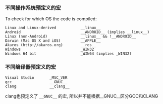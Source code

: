 ### 不同操作系统预定义的宏
To check for which OS the code is compiled:
```
Linux and Linux-derived           __linux__
Android                           __ANDROID__ (implies __linux__)
Linux (non-Android)               __linux__ && !__ANDROID__
Darwin (Mac OS X and iOS)         __APPLE__
Akaros (http://akaros.org)        __ros__
Windows                           _WIN32
Windows 64 bit                    _WIN64 (implies _WIN32)
```

### 不同编译器预定义的宏

```
Visual Studio       _MSC_VER
gcc                 __GNUC__
clang               __clang__
```

clang也预定义了 `__GNUC__` 的宏, 所以并不能根据__GNUC__区分GCC和CLANG